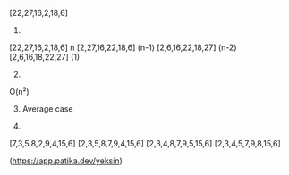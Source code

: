 [22,27,16,2,18,6]

1) 
[22,27,16,2,18,6] n
[2,27,16,22,18,6] (n-1)
[2,6,16,22,18,27] (n-2)
[2,6,16,18,22,27] (1)

2) 
O(n²)

3) Average case

4)
[7,3,5,8,2,9,4,15,6]
[2,3,5,8,7,9,4,15,6]
[2,3,4,8,7,9,5,15,6]
[2,3,4,5,7,9,8,15,6]

(https://app.patika.dev/yeksin)
